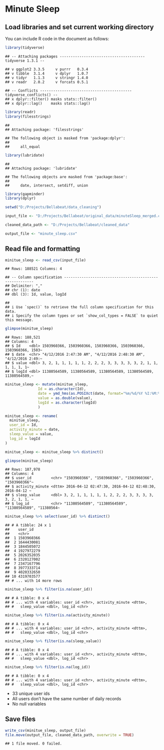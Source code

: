Minute Sleep
================

## Load libraries and set current working directory

You can include R code in the document as follows:

``` r
library(tidyverse)
```

    ## -- Attaching packages --------------------------------------- tidyverse 1.3.1 --

    ## v ggplot2 3.3.5     v purrr   0.3.4
    ## v tibble  3.1.4     v dplyr   1.0.7
    ## v tidyr   1.1.3     v stringr 1.4.0
    ## v readr   2.0.2     v forcats 0.5.1

    ## -- Conflicts ------------------------------------------ tidyverse_conflicts() --
    ## x dplyr::filter() masks stats::filter()
    ## x dplyr::lag()    masks stats::lag()

``` r
library(readr)
library(filesstrings)
```

    ## 
    ## Attaching package: 'filesstrings'

    ## The following object is masked from 'package:dplyr':
    ## 
    ##     all_equal

``` r
library(lubridate)
```

    ## 
    ## Attaching package: 'lubridate'

    ## The following objects are masked from 'package:base':
    ## 
    ##     date, intersect, setdiff, union

``` r
library(gapminder)
library(dplyr)

setwd("D:/Projects/Bellabeat/data_cleaning")

input_file <- "D:/Projects/Bellabeat/original_data/minuteSleep_merged.csv"

cleaned_data_path <- "D:/Projects/Bellabeat/cleaned_data"

output_file <- "minute_sleep.csv"
```

## Read file and formatting

``` r
minitue_sleep <- read_csv(input_file)
```

    ## Rows: 188521 Columns: 4

    ## -- Column specification --------------------------------------------------------
    ## Delimiter: ","
    ## chr (1): date
    ## dbl (3): Id, value, logId

    ## 
    ## i Use `spec()` to retrieve the full column specification for this data.
    ## i Specify the column types or set `show_col_types = FALSE` to quiet this message.

``` r
glimpse(minitue_sleep)
```

    ## Rows: 188,521
    ## Columns: 4
    ## $ Id    <dbl> 1503960366, 1503960366, 1503960366, 1503960366, 1503960366, 1503~
    ## $ date  <chr> "4/12/2016 2:47:30 AM", "4/12/2016 2:48:30 AM", "4/12/2016 2:49:~
    ## $ value <dbl> 3, 2, 1, 1, 1, 1, 1, 2, 2, 2, 3, 3, 3, 3, 3, 2, 1, 1, 1, 1, 1, 1~
    ## $ logId <dbl> 11380564589, 11380564589, 11380564589, 11380564589, 11380564589,~

``` r
minitue_sleep <- mutate(minitue_sleep, 
               Id = as.character(Id),
               date = ymd_hms(as.POSIXct(date, format="%m/%d/%Y %I:%M:%S %p", tz = "UTC")),
               value = as.double(value),
               logId = as.character(logId)
               )

minitue_sleep <- rename(
  minitue_sleep,
  user_id = Id,
  activity_minute = date,
  sleep_value = value,
  log_id = logId
)

minitue_sleep <- minitue_sleep %>% distinct()

glimpse(minitue_sleep)
```

    ## Rows: 187,978
    ## Columns: 4
    ## $ user_id         <chr> "1503960366", "1503960366", "1503960366", "1503960366"~
    ## $ activity_minute <dttm> 2016-04-12 02:47:30, 2016-04-12 02:48:30, 2016-04-12 ~
    ## $ sleep_value     <dbl> 3, 2, 1, 1, 1, 1, 1, 2, 2, 2, 3, 3, 3, 3, 3, 2, 1, 1, ~
    ## $ log_id          <chr> "11380564589", "11380564589", "11380564589", "11380564~

``` r
minitue_sleep %>% select(user_id) %>% distinct()
```

    ## # A tibble: 24 x 1
    ##    user_id   
    ##    <chr>     
    ##  1 1503960366
    ##  2 1644430081
    ##  3 1844505072
    ##  4 1927972279
    ##  5 2026352035
    ##  6 2320127002
    ##  7 2347167796
    ##  8 3977333714
    ##  9 4020332650
    ## 10 4319703577
    ## # ... with 14 more rows

``` r
minitue_sleep %>% filter(is.na(user_id))
```

    ## # A tibble: 0 x 4
    ## # ... with 4 variables: user_id <chr>, activity_minute <dttm>,
    ## #   sleep_value <dbl>, log_id <chr>

``` r
minitue_sleep %>% filter(is.na(activity_minute))
```

    ## # A tibble: 0 x 4
    ## # ... with 4 variables: user_id <chr>, activity_minute <dttm>,
    ## #   sleep_value <dbl>, log_id <chr>

``` r
minitue_sleep %>% filter(is.na(sleep_value))
```

    ## # A tibble: 0 x 4
    ## # ... with 4 variables: user_id <chr>, activity_minute <dttm>,
    ## #   sleep_value <dbl>, log_id <chr>

``` r
minitue_sleep %>% filter(is.na(log_id))
```

    ## # A tibble: 0 x 4
    ## # ... with 4 variables: user_id <chr>, activity_minute <dttm>,
    ## #   sleep_value <dbl>, log_id <chr>

-   33 unique user ids
-   All users don’t have the same number of daily records
-   No null variables

## Save files

``` r
write_csv(minitue_sleep, output_file)
file.move(output_file, cleaned_data_path, overwrite = TRUE)
```

    ## 1 file moved. 0 failed.
